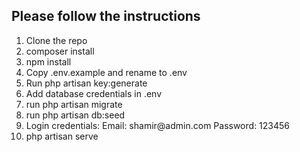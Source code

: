 <h2>Please follow the instructions</h2>
<ol>
    <li>Clone the repo</li>
    <li>composer install</li>
    <li>npm install</li>
    <li>Copy .env.example and rename to .env</li>
    <li>Run php artisan key:generate</li>
    <li>Add database credentials in .env</li>
    <li>run php artisan migrate</li>
    <li>run php artisan db:seed</li>
    <li>Login credentials: Email: shamir@admin.com Password: 123456</li>
    <li>php artisan serve</li>
</ol>